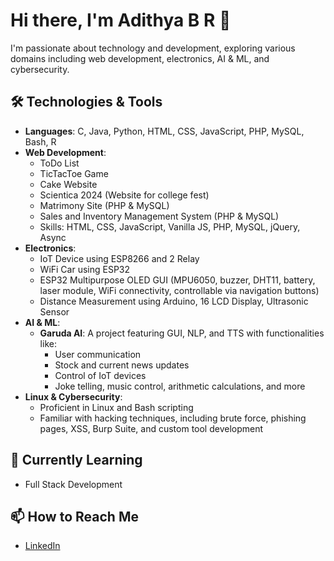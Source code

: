 # Hi there, I'm Adithya B R 👋

I'm passionate about technology and development, exploring various domains including web development, electronics, AI & ML, and cybersecurity.

## 🛠️ Technologies & Tools
- **Languages**: C, Java, Python, HTML, CSS, JavaScript, PHP, MySQL, Bash, R
- **Web Development**:
  - ToDo List
  - TicTacToe Game
  - Cake Website
  - Scientica 2024 (Website for college fest)
  - Matrimony Site (PHP & MySQL)
  - Sales and Inventory Management System (PHP & MySQL)
  - Skills: HTML, CSS, JavaScript, Vanilla JS, PHP, MySQL, jQuery, Async
- **Electronics**:
  - IoT Device using ESP8266 and 2 Relay
  - WiFi Car using ESP32
  - ESP32 Multipurpose OLED GUI (MPU6050, buzzer, DHT11, battery, laser module, WiFi connectivity, controllable via navigation buttons)
  - Distance Measurement using Arduino, 16 LCD Display, Ultrasonic Sensor
- **AI & ML**:
  - **Garuda AI**: A project featuring GUI, NLP, and TTS with functionalities like:
    - User communication
    - Stock and current news updates
    - Control of IoT devices
    - Joke telling, music control, arithmetic calculations, and more
- **Linux & Cybersecurity**:
  - Proficient in Linux and Bash scripting
  - Familiar with hacking techniques, including brute force, phishing pages, XSS, Burp Suite, and custom tool development

## 🌱 Currently Learning
- Full Stack Development

## 📫 How to Reach Me
- [LinkedIn](https://www.linkedin.com/in/adithya-b-r-67b837291/)
